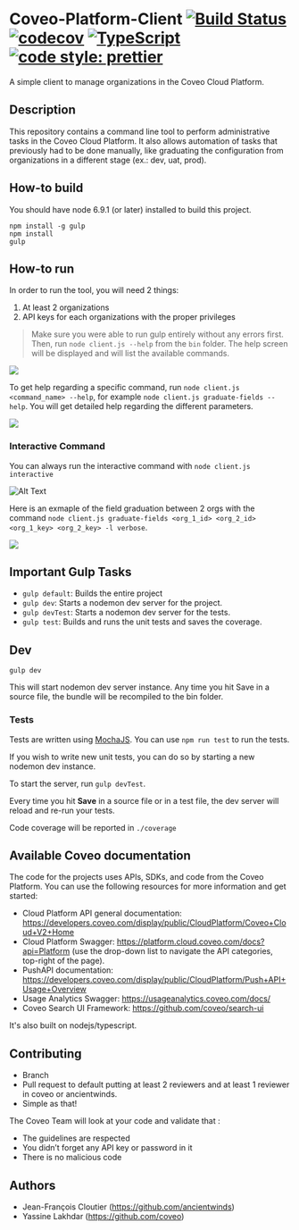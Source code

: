 # Coveo-Platform-Client [![Build Status](https://api.travis-ci.org/coveo/platform-client.svg?branch=master)](https://travis-ci.org/coveo/platform-client) [![codecov](https://codecov.io/gh/coveo/platform-client/branch/master/graph/badge.svg)](https://codecov.io/gh/coveo/platform-client) [![TypeScript](https://badges.frapsoft.com/typescript/code/typescript.svg?v=101)](https://github.com/ellerbrock/typescript-badges/) [![code style: prettier](https://img.shields.io/badge/code_style-prettier-ff69b4.svg?style=flat-square)](https://github.com/prettier/prettier)

A simple client to manage organizations in the Coveo Cloud Platform.

## Description
This repository contains a command line tool to perform administrative tasks in the Coveo Cloud Platform. It also allows automation of tasks that previously had to be done manually, like graduating the configuration from organizations in a different stage (ex.: dev, uat, prod).

## How-to build
You should have node 6.9.1 (or later) installed to build this project.

```
npm install -g gulp
npm install
gulp
```

## How-to run
In order to run the tool, you will need 2 things:
1. At least 2 organizations
2. API keys for each organizations with the proper privileges

> Make sure you were able to run gulp entirely without any errors first. Then, run `node client.js --help` from the `bin` folder. The help screen will be displayed and will list the available commands.

![](https://raw.githubusercontent.com/coveo/platform-client/master/documentation/images/help.png)

To get help regarding a specific command, run `node client.js <command_name> --help`, for example `node client.js graduate-fields --help`. You will get detailed help regarding the different parameters.

![](https://raw.githubusercontent.com/coveo/platform-client/master/documentation/images/graduate-help.png)

### Interactive Command

You can always run the interactive command with `node client.js interactive`

![Alt Text](https://raw.githubusercontent.com/coveo/platform-client/master/documentation/images/interactive.gif)

<!-- Parameters include, amongst others, a `Force` mode, a restriction on the http methods you can use (allows to prevent overiding existing values when graduating, for example) and a log level chooser. -->

Here is an exmaple of the field graduation between 2 orgs with the command `node client.js graduate-fields <org_1_id> <org_2_id> <org_1_key> <org_2_key> -l verbose`.

![](https://raw.githubusercontent.com/coveo/platform-client/master/documentation/images/graduate-fields.png)

<!-- The fields will also get graduated from organization 1 to organization 2. -->

## Important Gulp Tasks

* `gulp default`: Builds the entire project
* `gulp dev`: Starts a nodemon dev server for the project.
* `gulp devTest`: Starts a nodemon dev server for the tests.
* `gulp test`: Builds and runs the unit tests and saves the coverage.

## Dev
```
gulp dev
```
This will start nodemon dev server instance.
Any time you hit Save in a source file, the bundle will be recompiled to the bin folder.


### Tests

Tests are written using [MochaJS](https://mochajs.org/). You can use `npm run test` to run the tests.

If you wish to write new unit tests, you can do so by starting a new nodemon dev instance.

To start the server, run `gulp devTest`.

Every time you hit **Save** in a source file or in a test file, the dev server will reload and re-run your tests.

Code coverage will be reported in `./coverage`

## Available Coveo documentation
The code for the projects uses APIs, SDKs, and code from the Coveo Platform. You can use the following resources for more information and get started:

- Cloud Platform API general documentation: https://developers.coveo.com/display/public/CloudPlatform/Coveo+Cloud+V2+Home
- Cloud Platform Swagger: https://platform.cloud.coveo.com/docs?api=Platform (use the drop-down list to navigate the API categories, top-right of the page).
- PushAPI documentation: https://developers.coveo.com/display/public/CloudPlatform/Push+API+Usage+Overview
- Usage Analytics Swagger: https://usageanalytics.coveo.com/docs/
- Coveo Search UI Framework: https://github.com/coveo/search-ui

It's also built on nodejs/typescript.

## Contributing
- Branch
- Pull request to default putting at least 2 reviewers and at least 1 reviewer in coveo or ancientwinds.
- Simple as that!

The Coveo Team will look at your code and validate that :
- The guidelines are respected
- You didn’t forget any API key or password in it
- There is no malicious code

## Authors
- Jean-François Cloutier (https://github.com/ancientwinds)
- Yassine Lakhdar (https://github.com/coveo)
